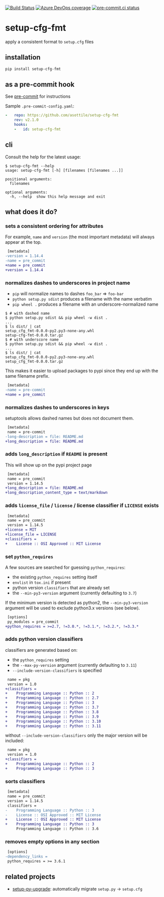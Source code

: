 [![Build Status](https://dev.azure.com/asottile/asottile/_apis/build/status/asottile.setup-cfg-fmt?branchName=main)](https://dev.azure.com/asottile/asottile/_build/latest?definitionId=51&branchName=main)
[![Azure DevOps coverage](https://img.shields.io/azure-devops/coverage/asottile/asottile/51/main.svg)](https://dev.azure.com/asottile/asottile/_build/latest?definitionId=51&branchName=main)
[![pre-commit.ci status](https://results.pre-commit.ci/badge/github/asottile/setup-cfg-fmt/main.svg)](https://results.pre-commit.ci/latest/github/asottile/setup-cfg-fmt/main)

setup-cfg-fmt
=============

apply a consistent format to `setup.cfg` files

## installation

```bash
pip install setup-cfg-fmt
```

## as a pre-commit hook

See [pre-commit](https://github.com/pre-commit/pre-commit) for instructions

Sample `.pre-commit-config.yaml`:

```yaml
-   repo: https://github.com/asottile/setup-cfg-fmt
    rev: v2.1.0
    hooks:
    -   id: setup-cfg-fmt
```

## cli

Consult the help for the latest usage:

```console
$ setup-cfg-fmt --help
usage: setup-cfg-fmt [-h] [filenames [filenames ...]]

positional arguments:
  filenames

optional arguments:
  -h, --help  show this help message and exit
```

## what does it do?

### sets a consistent ordering for attributes

For example, `name` and `version` (the most important metadata) will always
appear at the top.

```diff
 [metadata]
-version = 1.14.4
-name = pre_commit
+name = pre_commit
+version = 1.14.4
```

### normalizes dashes to underscores in project name

- `pip` will normalize names to dashes `foo_bar` => `foo-bar`
- `python setup.py sdist` produces a filename with the name verbatim
- `pip wheel .` produces a filename with an underscore-normalized name

```console
$ # with dashed name
$ python setup.py sdist && pip wheel -w dist .
...
$ ls dist/ | cat
setup_cfg_fmt-0.0.0-py2.py3-none-any.whl
setup-cfg-fmt-0.0.0.tar.gz
$ # with underscore name
$ python setup.py sdist && pip wheel -w dist .
...
$ ls dist/ | cat
setup_cfg_fmt-0.0.0-py2.py3-none-any.whl
setup_cfg_fmt-0.0.0.tar.gz
```

This makes it easier to upload packages to pypi since they end up with the
same filename prefix.

```diff
 [metadata]
-name = pre-commit
+name = pre_commit
```

### normalizes dashes to underscores in keys

setuptools allows dashed names but does not document them.

```diff
 [metadata]
 name = pre-commit
-long-description = file: README.md
+long_description = file: README.md
```

### adds `long_description` if `README` is present

This will show up on the pypi project page

```diff
 [metadata]
 name = pre_commit
 version = 1.14.5
+long_description = file: README.md
+long_description_content_type = text/markdown
```

### adds `license_file` / `license` / license classifier if `LICENSE` exists

```diff
 [metadata]
 name = pre_commit
 version = 1.14.5
+license = MIT
+license_file = LICENSE
+classifiers =
+    License :: OSI Approved :: MIT License
```

### set `python_requires`

A few sources are searched for guessing `python_requires`:

- the existing `python_requires` setting itself
- `envlist` in `tox.ini` if present
- python version `classifiers` that are already set
- the `--min-py3-version` argument (currently defaulting to `3.7`)

If the minimum version is detected as python2, the `--min-py3-version`
argument will be used to exclude python3.x versions (see below).

```diff
 [options]
 py_modules = pre_commit
+python_requires = >=2.7, !=3.0.*, !=3.1.*, !=3.2.*, !=3.3.*
```

### adds python version classifiers

classifiers are generated based on:

- the `python_requires` setting
- the `--max-py-version` argument (currently defaulting to `3.11`)
- `--include-version-classifiers` is specified

```diff
 name = pkg
 version = 1.0
+classifiers =
+    Programming Language :: Python :: 2
+    Programming Language :: Python :: 2.7
+    Programming Language :: Python :: 3
+    Programming Language :: Python :: 3.7
+    Programming Language :: Python :: 3.8
+    Programming Language :: Python :: 3.9
+    Programming Language :: Python :: 3.10
+    Programming Language :: Python :: 3.11
```

without `--include-version-classifiers` only the major version will be included:

```diff
 name = pkg
 version = 1.0
+classifiers =
+    Programming Language :: Python :: 2
+    Programming Language :: Python :: 3
```

### sorts classifiers

```diff
 [metadata]
 name = pre_commit
 version = 1.14.5
 classifiers =
-    Programming Language :: Python :: 3
-    License :: OSI Approved :: MIT License
+    License :: OSI Approved :: MIT License
+    Programming Language :: Python :: 3
     Programming Language :: Python :: 3.6
```

### removes empty options in any section

```diff
 [options]
-dependency_links =
 python_requires = >= 3.6.1
```

## related projects

- [setup-py-upgrade]: automatically migrate `setup.py` -> `setup.cfg`

[setup-py-upgrade]: https://github.com/asottile/setup-py-upgrade
